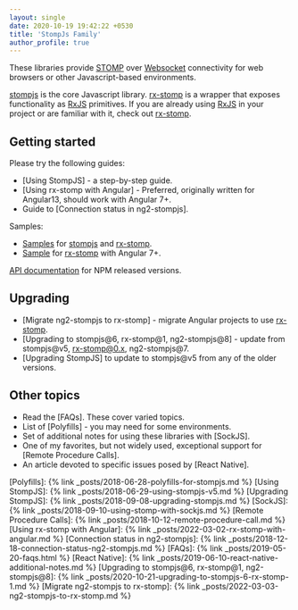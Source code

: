 ```yaml
---
layout: single
date: 2020-10-19 19:42:22 +0530
title: 'StompJs Family'
author_profile: true
---
```


These libraries provide [STOMP] over [Websocket] connectivity for web browsers or other Javascript-based environments.

[stompjs] is the core Javascript library. [rx-stomp] is a wrapper that exposes functionality as [RxJS] primitives.
If you are already using [RxJS] in your project or are familiar with it, check out [rx-stomp].

## Getting started

Please try the following guides:

- [Using StompJS] - a step-by-step guide.
- [Using rx-stomp with Angular] - Preferred, originally written for Angular13,
  should work with Angular 7+.
- Guide to [Connection status in ng2-stompjs].

Samples:

- [Samples](https://github.com/stomp-js/samples/) for [stompjs] and [rx-stomp].
- [Sample](https://github.com/stomp-js/rx-stomp-angular) for [rx-stomp] with Angular 7+.

[API documentation](/api-docs/latest/) for NPM released versions.

## Upgrading

- [Migrate ng2-stompjs to rx-stomp] - migrate Angular projects to use [rx-stomp].
- [Upgrading to stompjs@6, rx-stomp@1, ng2-stompjs@8] - update from
  stompjs@v5, rx-stomp@0.x, ng2-stompjs@7.
- [Upgrading StompJS] to update to stompjs@v5 from any of the older versions.

## Other topics

- Read the [FAQs]. These cover varied topics.
- List of [Polyfills] - you may need for some environments.
- Set of additional notes for using these libraries with [SockJS].
- One of my favorites, but not widely used, exceptional support for
  [Remote Procedure Calls].
- An article devoted to specific issues posed by [React Native].

[stomp]: https://stomp.github.io/index.html
[websocket]: https://developer.mozilla.org/en-US/docs/Web/API/WebSocket
[rxjs]: https://github.com/ReactiveX/RxJS
[stompjs]: https://github.com/stomp-js/stompjs
[rx-stomp]: https://github.com/stomp-js/rx-stomp
[ng2-stompjs]: https://github.com/stomp-js/ng2-stompjs

[Polyfills]: {% link _posts/2018-06-28-polyfills-for-stompjs.md %}
[Using StompJS]: {% link _posts/2018-06-29-using-stompjs-v5.md %}
[Upgrading StompJS]: {% link _posts/2018-09-08-upgrading-stompjs.md %}
[SockJS]: {% link _posts/2018-09-10-using-stomp-with-sockjs.md %}
[Remote Procedure Calls]: {% link _posts/2018-10-12-remote-procedure-call.md %}
[Using rx-stomp with Angular]: {% link _posts/2022-03-02-rx-stomp-with-angular.md %}
[Connection status in ng2-stompjs]: {% link _posts/2018-12-18-connection-status-ng2-stompjs.md %}
[FAQs]: {% link _posts/2019-05-20-faqs.html %}
[React Native]: {% link _posts/2019-06-10-react-native-additional-notes.md %}
[Upgrading to stompjs@6, rx-stomp@1, ng2-stompjs@8]: {% link _posts/2020-10-21-upgrading-to-stompjs-6-rx-stomp-1.md %}
[Migrate ng2-stompjs to rx-stomp]: {% link _posts/2022-03-03-ng2-stompjs-to-rx-stomp.md %}

